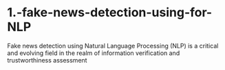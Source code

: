 # 1.-fake-news-detection-using-for-NLP
Fake news detection using Natural Language Processing (NLP) is a critical and evolving field in the realm of information verification and trustworthiness assessment
